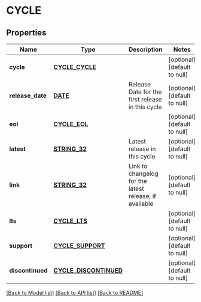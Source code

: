 # CYCLE

## Properties
Name | Type | Description | Notes
------------ | ------------- | ------------- | -------------
**cycle** | [**CYCLE_CYCLE**](cycle_cycle.md) |  | [optional] [default to null]
**release_date** | [**DATE**](DATE.md) | Release Date for the first release in this cycle | [optional] [default to null]
**eol** | [**CYCLE_EOL**](cycle_eol.md) |  | [optional] [default to null]
**latest** | [**STRING_32**](STRING_32.md) | Latest release in this cycle | [optional] [default to null]
**link** | [**STRING_32**](STRING_32.md) | Link to changelog for the latest release, if available | [optional] [default to null]
**lts** | [**CYCLE_LTS**](cycle_lts.md) |  | [optional] [default to null]
**support** | [**CYCLE_SUPPORT**](cycle_support.md) |  | [optional] [default to null]
**discontinued** | [**CYCLE_DISCONTINUED**](cycle_discontinued.md) |  | [optional] [default to null]

[[Back to Model list]](../README.md#documentation-for-models) [[Back to API list]](../README.md#documentation-for-api-endpoints) [[Back to README]](../README.md)


